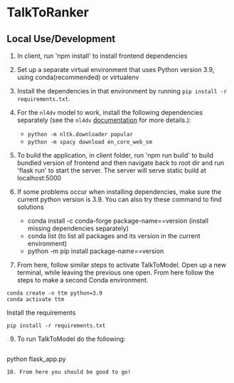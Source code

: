 # TalkToRanker

## Local Use/Development
1. In client, run 'npm install' to install frontend dependencies
2. Set up a separate virtual environment that uses Python version 3.9, using conda(recommended) or virtualenv 
3. Install the dependencies in that environment by running `pip install -r requirements.txt`.
4. For the `nl4dv` model to work, install the following dependencies separately
   (see the `nl4dv`
   [documentation](https://nl4dv.github.io/nl4dv/documentation.html) for more
   details.):
   - `python -m nltk.downloader popular`
   - `python -m spacy download en_core_web_sm`
5. To build the application, in client folder, run 'npm run build' to build bundled version of frontend
   and then navigate back to root dir and run 'flask run' to start the server. The server will serve static build at
   localhost:5000

6. If some problems occur when installing dependencies, make sure the current python version is 3.9.
   You can also try these command to find solutions
   - conda install -c conda-forge package-name==version (install missing dependencies separately)
   - conda list (to list all packages and its version in the current environment)
   - python -m pip install package-name==version
7. From here, follow similar steps to activate TalkToModel. Open up a new terminal, while leaving the previous one open. From here follow the steps to make a second Conda environment.
```shell
conda create -n ttm python=3.9
conda activate ttm
```

Install the requirements

```shell
pip install -r requirements.txt
```
9.  To run TalkToModel do the following:
    ```shell
python flask_app.py
```
10. From here you should be good to go!
